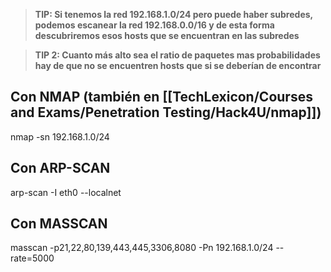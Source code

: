 >**TIP: Si tenemos la red 192.168.1.0/24 pero puede haber subredes, podemos escanear la red 192.168.0.0/16 y de esta forma descubriremos esos hosts que se encuentran en las subredes**

>**TIP 2: Cuanto más alto sea el ratio de paquetes mas probabilidades hay de que no se encuentren hosts que si se deberían de encontrar**

## Con NMAP (también en [[TechLexicon/Courses and Exams/Penetration Testing/Hack4U/nmap]])
nmap -sn 192.168.1.0/24

## Con ARP-SCAN
arp-scan -I eth0 --localnet

## Con MASSCAN
masscan -p21,22,80,139,443,445,3306,8080 -Pn 192.168.1.0/24 --rate=5000